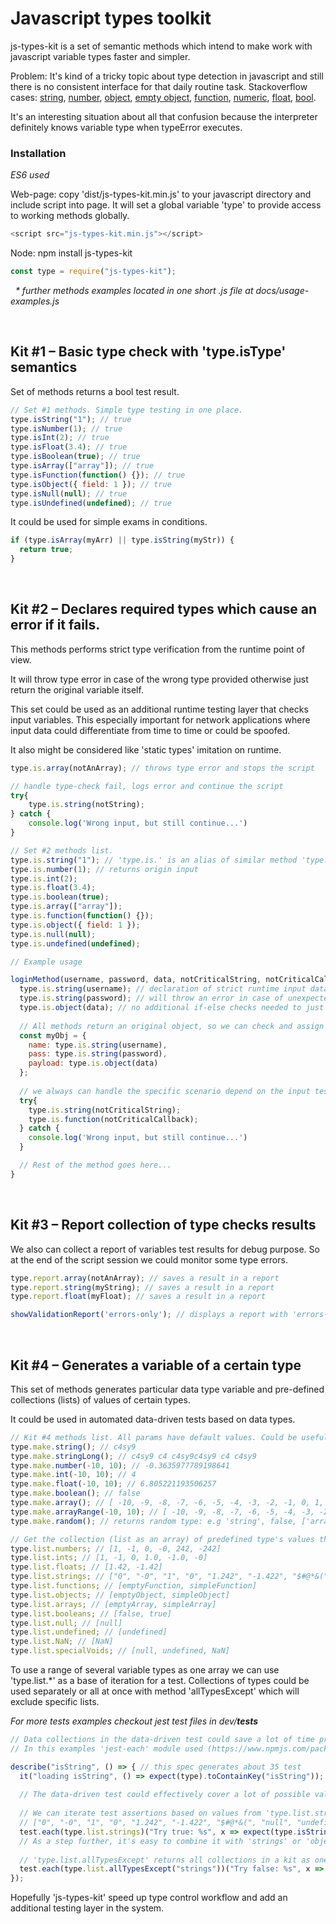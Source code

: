 
# Javascript types toolkit

js-types-kit is a set of semantic methods which intend to make work with javascript variable types faster and simpler.

Problem: It's kind of a tricky topic about type detection in javascript and still there is no consistent interface for that daily routine task.
Stackoverflow cases: [string](https://stackoverflow.com/a/9436948/4820094), [number](https://stackoverflow.com/a/8935649/4820094), [object](https://stackoverflow.com/a/8511332/4820094), [empty object](https://stackoverflow.com/a/32108184/4820094), [function](https://stackoverflow.com/a/7356528/4820094), [numeric](https://stackoverflow.com/questions/9716468/pure-javascript-a-function-like-jquerys-isnumeric), [float](https://stackoverflow.com/a/3886106/4820094), [bool](https://stackoverflow.com/a/28814615/4820094).

It's an interesting situation about all that confusion because the interpreter definitely knows variable type when typeError executes.

### Installation
_ES6 used_

Web-page: copy 'dist/js-types-kit.min.js' to your javascript directory and include script into page.
It will set a global variable 'type' to provide access to working methods globally.
```javascript
<script src="js-types-kit.min.js"></script>
```

Node: npm install js-types-kit
```javascript
const type = require("js-types-kit");
```


&nbsp;
_* further methods examples located in one short .js file at docs/usage-examples.js_

&nbsp;
## Kit #1 – Basic type check with 'type.isType' semantics
Set of methods returns a bool test result.

```javascript
// Set #1 methods. Simple type testing in one place.
type.isString("1"); // true
type.isNumber(1); // true
type.isInt(2); // true
type.isFloat(3.4); // true
type.isBoolean(true); // true
type.isArray(["array"]); // true
type.isFunction(function() {}); // true
type.isObject({ field: 1 }); // true
type.isNull(null); // true
type.isUndefined(undefined); // true
```

It could be used for simple exams in conditions.
```javascript
if (type.isArray(myArr) || type.isString(myStr)) {
  return true;
}
```


&nbsp;
## Kit #2 – Declares required types which cause an error if it fails.
This methods performs strict type verification from the runtime point of view.

It will throw type error in case of the wrong type provided otherwise just return the original variable itself.

This set could be used as an additional runtime testing layer that checks input variables.
This especially important for network applications where input data could differentiate from time to time or could be spoofed.

It also might be considered like 'static types' imitation on runtime.

```javascript
type.is.array(notAnArray); // throws type error and stops the script

// handle type-check fail, logs error and continue the script
try{
	type.is.string(notString); 
} catch {
	console.log('Wrong input, but still continue...')
}
```
```javascript
// Set #2 methods list.
type.is.string("1"); // 'type.is.' is an alias of similar method 'type.strict'
type.is.number(1); // returns origin input
type.is.int(2);
type.is.float(3.4);
type.is.boolean(true);
type.is.array(["array"]);
type.is.function(function() {});
type.is.object({ field: 1 });
type.is.null(null);
type.is.undefined(undefined);
```

```javascript
// Example usage

loginMethod(username, password, data, notCriticalString, notCriticalCallback) {
  type.is.string(username); // declaration of strict runtime input data type
  type.is.string(password); // will throw an error in case of unexpected type
  type.is.object(data); // no additional if-else checks needed to just to be sure that input variable arrived in the proper type 
  
  // All methods return an original object, so we can check and assign input vars at the same time
  const myObj = {
    name: type.is.string(username),
    pass: type.is.string(password),
    payload: type.is.object(data)
  };
  
  // we always can handle the specific scenario depend on the input test result
  try{
  	type.is.string(notCriticalString); 
  	type.is.function(notCriticalCallback);
  } catch {
  	console.log('Wrong input, but still continue...')
  }

  // Rest of the method goes here...
}

```


&nbsp;
## Kit #3 – Report collection of type checks results
We also can collect a report of variables test results for debug purpose. So at the end of the script session we could monitor some type errors.
```javascript
type.report.array(notAnArray); // saves a result in a report
type.report.string(myString); // saves a result in a report
type.report.float(myFloat); // saves a result in a report

showValidationReport('errors-only'); // displays a report with 'errors-only' in any place of the code with results collected before.
```


&nbsp;
## Kit #4 – Generates a variable of a certain type
This set of methods generates particular data type variable and pre-defined collections (lists) of values of certain types.

It could be used in automated data-driven tests based on data types.


```javascript
// Kit #4 methods list. All params have default values. Could be useful in random tests.
type.make.string(); // c4sy9
type.make.stringLong(); // c4sy9 c4 c4sy9c4sy9 c4 c4sy9
type.make.number(-10, 10); // -0.3635977789198641
type.make.int(-10, 10); // 4
type.make.float(-10, 10); // 6.805221193506257
type.make.boolean(); // false
type.make.array(); // [ -10, -9, -8, -7, -6, -5, -4, -3, -2, -1, 0, 1, 2, 3, 4, 5, 6, 7, 8, 9, 10 ]
type.make.arrayRange(-10, 10); // [ -10, -9, -8, -7, -6, -5, -4, -3, -2, -1, 0, 1, 2, 3, 4, 5, 6, 7, 8, 9, 10 ]
type.make.random(); // returns random type: e.g 'string', false, ['array']

// Get the collection (list as an array) of predefined type's values that could be useful in data-driven tests.
type.list.numbers; // [1, -1, 0, -0, 242, -242]
type.list.ints; // [1, -1, 0, 1.0, -1.0, -0]
type.list.floats; // [1.42, -1.42]
type.list.strings; // ["0", "-0", "1", "0", "1.242", "-1.422", "$#@*&(", "null", "undefined", "false"]
type.list.functions; // [emptyFunction, simpleFunction]
type.list.objects; // [emptyObject, simpleObject]
type.list.arrays; // [emptyArray, simpleArray]
type.list.booleans; // [false, true]
type.list.null; // [null]
type.list.undefined; // [undefined]
type.list.NaN; // [NaN]
type.list.specialVoids; // [null, undefined, NaN]
```

To use a range of several variable types as one array we can use 'type.list.*' as a base of iteration for a test.
Collections of types could be used separately or all at once with method 'allTypesExcept' which will exclude specific lists.

_For more tests examples checkout jest test files in dev/__tests___

```javascript
// Data collections in the data-driven test could save a lot of time providing a huge range of combinations.
// In this examples 'jest-each' module used (https://www.npmjs.com/package/jest-each)

describe("isString", () => { // this spec generates about 35 test
  it("loading isString", () => expect(type).toContainKey("isString"));
  
  // The data-driven test could effectively cover a lot of possible values for both 'true' and 'false' expected results.
 
  // We can iterate test assertions based on values from 'type.list.strings' array which returns
  // ["0", "-0", "1", "0", "1.242", "-1.422", "$#@*&(", "null", "undefined", "false"]
  test.each(type.list.strings)("Try true: %s", x => expect(type.isString(x)).toBeTrue());
  // As a step further, it's easy to combine it with 'strings' or 'objects' if needed: [...type.list.strings, ...type.list.numbers]
    
  // 'type.list.allTypesExcept' returns all collections in a kit as one array except specified collections.
  test.each(type.list.allTypesExcept("strings"))("Try false: %s", x => expect(type.isString(x)).toBeFalse());
});


```

Hopefully 'js-types-kit' speed up type control workflow and add an additional testing layer in the system.


